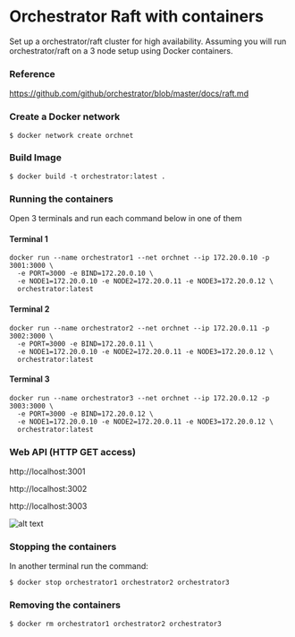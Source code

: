 # Orchestrator Raft with containers

Set up a orchestrator/raft cluster for high availability.
Assuming you will run orchestrator/raft on a 3 node setup using Docker containers.

### Reference
https://github.com/github/orchestrator/blob/master/docs/raft.md

### Create a Docker network
```
$ docker network create orchnet
```

### Build Image
```
$ docker build -t orchestrator:latest .
```

### Running the containers
Open 3 terminals and run each command below in one of them

#### Terminal 1
```
docker run --name orchestrator1 --net orchnet --ip 172.20.0.10 -p 3001:3000 \
  -e PORT=3000 -e BIND=172.20.0.10 \
  -e NODE1=172.20.0.10 -e NODE2=172.20.0.11 -e NODE3=172.20.0.12 \
  orchestrator:latest
```
#### Terminal 2
```
docker run --name orchestrator2 --net orchnet --ip 172.20.0.11 -p 3002:3000 \
  -e PORT=3000 -e BIND=172.20.0.11 \
  -e NODE1=172.20.0.10 -e NODE2=172.20.0.11 -e NODE3=172.20.0.12 \
  orchestrator:latest
```
#### Terminal 3
```
docker run --name orchestrator3 --net orchnet --ip 172.20.0.12 -p 3003:3000 \
  -e PORT=3000 -e BIND=172.20.0.12 \
  -e NODE1=172.20.0.10 -e NODE2=172.20.0.11 -e NODE3=172.20.0.12 \
  orchestrator:latest
```
### Web API (HTTP GET access)
http://localhost:3001

http://localhost:3002

http://localhost:3003

![alt text](https://github.com/wagnerjfr/orchestrator-raft/blob/master/figure1.png)

### Stopping the containers
In another terminal run the command:
```
$ docker stop orchestrator1 orchestrator2 orchestrator3
```

### Removing the containers
```
$ docker rm orchestrator1 orchestrator2 orchestrator3
```

